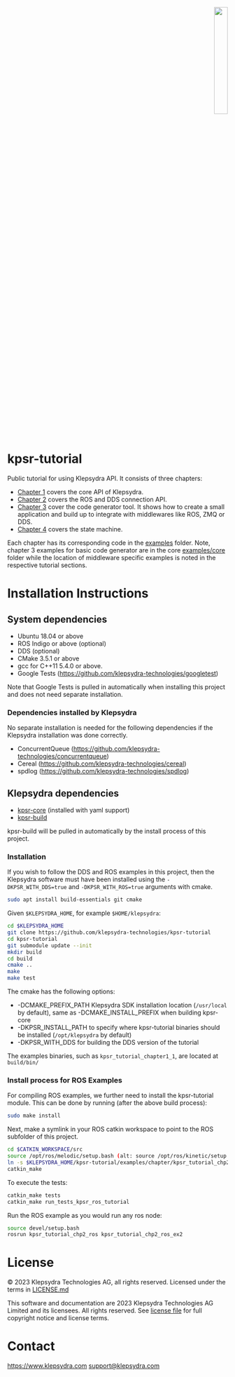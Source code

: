 <p align="right">
  <img width="25%" height="25%"src="./images/klepsydra_logo.jpg">
</p>

# kpsr-tutorial

Public tutorial for using Klepsydra API. It consists of three chapters:

* [Chapter 1](./tutorials/chapter1.md) covers the core API of Klepsydra.
* [Chapter 2](./tutorials/chapter2.md) covers the ROS and DDS connection API.
* [Chapter 3](./tutorials/chapter3.md) cover the code generator tool. It shows how to create a small application and build up to integrate with
middlewares like ROS, ZMQ or DDS.
* [Chapter 4](./tutorials/chapter4.md) covers the state machine.

Each chapter has its corresponding code in the [examples](./examples) folder. Note, chapter 3 examples for basic code generator are in the core [examples/core](./examples/core) folder while the location of middleware specific examples is noted in the respective tutorial sections.

# Installation Instructions

## System dependencies

* Ubuntu 18.04 or above
* ROS Indigo or above (optional)
* DDS (optional)
* CMake 3.5.1 or above
* gcc for C++11 5.4.0 or above.
* Google Tests (<https://github.com/klepsydra-technologies/googletest>)

Note that Google Tests is pulled in automatically when installing this project and does not need separate installation.

### Dependencies installed by Klepsydra

No separate installation is needed for the following dependencies if the Klepsydra installation was done correctly.

* ConcurrentQueue (<https://github.com/klepsydra-technologies/concurrentqueue>)
* Cereal (<https://github.com/klepsydra-technologies/cereal>)
* spdlog (<https://github.com/klepsydra-technologies/spdlog>)

## Klepsydra dependencies

* [kpsr-core](https://github.com/klepsydra-technologies/kpsr-core) (installed with yaml support)
* [kpsr-build](https://github.com/klepsydra-technologies/kpsr-build)

kpsr-build will be pulled in automatically by the install process of this project.

### Installation

If you wish to follow the DDS and ROS examples in this
project, then the Klepsydra software must have been installed using the
`-DKPSR_WITH_DDS=true` and `-DKPSR_WITH_ROS=true` arguments with cmake.

```bash
sudo apt install build-essentials git cmake
```

Given `$KLEPSYDRA_HOME`, for example `$HOME/klepsydra`:

```bash
cd $KLEPSYDRA_HOME
git clone https://github.com/klepsydra-technologies/kpsr-tutorial
cd kpsr-tutorial
git submodule update --init
mkdir build
cd build
cmake ..
make
make test
```

The cmake has the following options:

* -DCMAKE_PREFIX_PATH Klepsydra SDK installation location (`/usr/local` by default), same as -DCMAKE_INSTALL_PREFIX when building kpsr-core
* -DKPSR_INSTALL_PATH to specify where kpsr-tutorial binaries should be installed (`/opt/klepsydra` by default)
* -DKPSR_WITH_DDS for building the DDS version of the tutorial

The examples binaries, such as `kpsr_tutorial_chapter1_1`, are located at `build/bin/`
<!--- FIXME make install? -->

### Install process for ROS Examples

For compiling ROS examples, we further need to install the kpsr-tutorial module. This can be done by running (after the above build process):

```bash
sudo make install
```

Next, make a symlink in your ROS catkin workspace to point to  the ROS subfolder of this project.

```bash
cd $CATKIN_WORKSPACE/src
source /opt/ros/melodic/setup.bash (alt: source /opt/ros/kinetic/setup.bash)
ln -s $KLEPSYDRA_HOME/kpsr-tutorial/examples/chapter/kpsr_tutorial_chp2_ros
catkin_make
```

To execute the tests:

```bash
catkin_make tests
catkin_make run_tests_kpsr_ros_tutorial
```

Run the ROS example as you would run any ros node:

```bash
source devel/setup.bash
rosrun kpsr_tutorial_chp2_ros kpsr_tutorial_chp2_ros_ex2
```

# License

&copy; 2023 Klepsydra Technologies AG, all rights reserved. Licensed under the terms in [LICENSE.md](./LICENSE.md)

This software and documentation are 2023 Klepsydra Technologies AG
Limited and its licensees. All rights reserved. See [license file](./LICENSE.md) for full copyright notice and license terms.

# Contact

<https://www.klepsydra.com>
support@klepsydra.com
